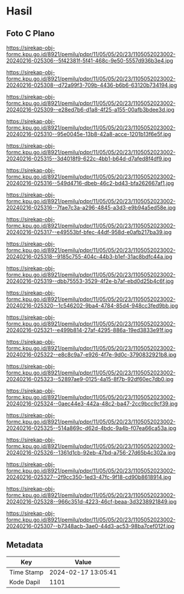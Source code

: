# Hasil

## Foto C Plano

https://sirekap-obj-formc.kpu.go.id/8921/pemilu/pdpr/11/05/05/20/23/1105052023002-20240216-025306--5f42381f-5f41-468c-9e50-5557d936b3e4.jpg

https://sirekap-obj-formc.kpu.go.id/8921/pemilu/pdpr/11/05/05/20/23/1105052023002-20240216-025308--d72a99f3-709b-4436-b6b6-63120b734194.jpg

https://sirekap-obj-formc.kpu.go.id/8921/pemilu/pdpr/11/05/05/20/23/1105052023002-20240216-025309--e28ed7b6-d1a8-4f25-a155-00afb3bdee3d.jpg

https://sirekap-obj-formc.kpu.go.id/8921/pemilu/pdpr/11/05/05/20/23/1105052023002-20240216-025310--95e0045e-13b8-42a8-acce-1201b13f6e5f.jpg

https://sirekap-obj-formc.kpu.go.id/8921/pemilu/pdpr/11/05/05/20/23/1105052023002-20240216-025315--3d4018f9-622c-4bb1-b64d-d7afed8f4df9.jpg

https://sirekap-obj-formc.kpu.go.id/8921/pemilu/pdpr/11/05/05/20/23/1105052023002-20240216-025316--549d4716-dbeb-46c2-bd43-bfa262667af1.jpg

https://sirekap-obj-formc.kpu.go.id/8921/pemilu/pdpr/11/05/05/20/23/1105052023002-20240216-025316--7fae7c3a-a296-4845-a3d3-e9b94a5ed58e.jpg

https://sirekap-obj-formc.kpu.go.id/8921/pemilu/pdpr/11/05/05/20/23/1105052023002-20240216-025317--e49553bf-bfec-44df-958d-e0afb217ba39.jpg

https://sirekap-obj-formc.kpu.go.id/8921/pemilu/pdpr/11/05/05/20/23/1105052023002-20240216-025318--9185c755-404c-44b3-b1ef-31ac8bdfc44a.jpg

https://sirekap-obj-formc.kpu.go.id/8921/pemilu/pdpr/11/05/05/20/23/1105052023002-20240216-025319--dbb75553-3529-4f2e-b7af-ebd0d25b4c6f.jpg

https://sirekap-obj-formc.kpu.go.id/8921/pemilu/pdpr/11/05/05/20/23/1105052023002-20240216-025320--1c546202-9ba4-4784-85d4-948cc3fed9bb.jpg

https://sirekap-obj-formc.kpu.go.id/8921/pemilu/pdpr/11/05/05/20/23/1105052023002-20240216-025321--e499b814-27af-4295-886a-19ed3833e91f.jpg

https://sirekap-obj-formc.kpu.go.id/8921/pemilu/pdpr/11/05/05/20/23/1105052023002-20240216-025322--e8c8c9a7-e926-4f7e-9d0c-3790832921b8.jpg

https://sirekap-obj-formc.kpu.go.id/8921/pemilu/pdpr/11/05/05/20/23/1105052023002-20240216-025323--52897ae9-0125-4a15-8f7b-92df60ec7db0.jpg

https://sirekap-obj-formc.kpu.go.id/8921/pemilu/pdpr/11/05/05/20/23/1105052023002-20240216-025324--0aec44e3-442a-48c2-ba47-2cc9bcc9cf39.jpg

https://sirekap-obj-formc.kpu.go.id/8921/pemilu/pdpr/11/05/05/20/23/1105052023002-20240216-025325--514a869c-d62d-4bdc-9a4b-f07ea66ca53a.jpg

https://sirekap-obj-formc.kpu.go.id/8921/pemilu/pdpr/11/05/05/20/23/1105052023002-20240216-025326--1361d1cb-92eb-47bd-a756-27d65b4c302a.jpg

https://sirekap-obj-formc.kpu.go.id/8921/pemilu/pdpr/11/05/05/20/23/1105052023002-20240216-025327--2f9cc350-1ed3-47fc-9f18-cd90b8618914.jpg

https://sirekap-obj-formc.kpu.go.id/8921/pemilu/pdpr/11/05/05/20/23/1105052023002-20240216-025328--966c351d-4223-46cf-beaa-3d3238921849.jpg

https://sirekap-obj-formc.kpu.go.id/8921/pemilu/pdpr/11/05/05/20/23/1105052023002-20240216-025307--b7348acb-3ae0-44d3-ac53-98ba7cef012f.jpg


## Metadata

| Key        | Value               |
| ---------- | ------------------- |
| Time Stamp | 2024-02-17 13:05:41 |
| Kode Dapil | 1101                |



